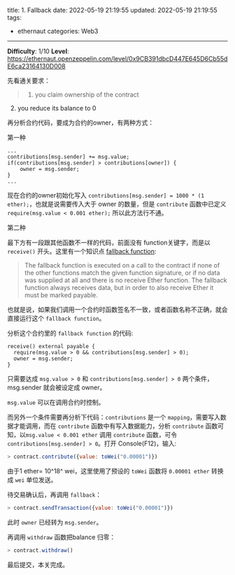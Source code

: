 title: 1. Fallback
date: 2022-05-19 21:19:55
updated: 2022-05-19 21:19:55
tags:
- ethernaut
categories: Web3
---

**Difficulty**: 1/10
**Level**: https://ethernaut.openzeppelin.com/level/0x9CB391dbcD447E645D6Cb55dE6ca23164130D008

先看通关要求：

> 1. you claim ownership of the contract
2. you reduce its balance to 0
> 

再分析合约代码，要成为合约的owner，有两种方式：

第一种

```solidity
...
contributions[msg.sender] += msg.value;
if(contributions[msg.sender] > contributions[owner]) {
	owner = msg.sender;
}
...
```

现在合约的owner初始化写入 `contributions[msg.sender] = 1000 * (1 ether);`，也就是说需要传入大于 owner 的数量，但是 `contribute` 函数中已定义 `require(msg.value < 0.001 ether);` 所以此方法行不通。

第二种

最下方有一段跟其他函数不一样的代码，前面没有 function关键字，而是以 `receive()` 开头。这里有一个知识点 [fallback function](https://docs.soliditylang.org/en/v0.8.1/contracts.html#fallback-function):

> The fallback function is executed on a call to the contract if none of the other functions match the given function signature, or if no data was supplied at all and there is no receive Ether function. The fallback function always receives data, but in order to also receive Ether it must be marked payable.
> 

也就是说，如果我们调用一个合约时函数签名不一致，或者函数名称不正确，就会直接运行这个 `fallback function`。

分析这个合约里的 `fallback function` 的代码:

```solidity
receive() external payable {
  require(msg.value > 0 && contributions[msg.sender] > 0);
  owner = msg.sender;
}
```

只需要达成 `msg.value > 0` 和 `contributions[msg.sender] > 0` 两个条件，msg.sender 就会被设定成 owner。

`msg.value` 可以在调用合约时控制。

而另外一个条件需要再分析下代码：`contributions` 是一个 `mapping`，需要写入数据才能调用，而在 `contribute` 函数中有写入数据能力，分析 `contribute` 函数可知，以`msg.value < 0.001 ether` 调用 `contribute` 函数，可令 `contributions[msg.sender] > 0`。打开 Console(F12)，输入:

```jsx
> contract.contribute({value: toWei("0.00001")})

```

由于1 ether= 10^18^ wei，这里使用了预设的 `toWei`  函数将 `0.00001 ether` 转换成 `wei` 单位发送。

待交易确认后，再调用 `fallback`：

```jsx
> contract.sendTransaction({value: toWei("0.00001")})
```

此时 `owner` 已经转为 `msg.sender`。

再调用 `withdraw` 函数把balance 归零：

```jsx
> contract.withdraw()

```

最后提交，本关完成。